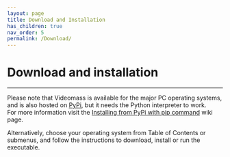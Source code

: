 ```yaml
---
layout: page
title: Download and Installation
has_children: true
nav_order: 5
permalink: /Download/
---
```

# Download and installation
---

Please note that Videomass is available for the major PC operating systems, and 
is also hosted on [PyPi](https://pypi.org/project/videomass/), but it needs the 
Python interpreter to work.   
For more information visit the [Installing from PyPi with pip command](https://github.com/jeanslack/Videomass/wiki/Installing-from-PyPi-with-pip-command) 
wiki page.

Alternatively, choose your operating system from Table of Contents or submenus, 
and follow the instructions to download, install or run the executable. 


